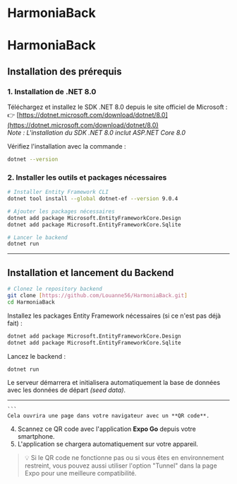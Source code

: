 # HarmoniaBack
 # HarmoniaBack
 
 ## Installation des prérequis
 
 ### 1. Installation de .NET 8.0
 
 Téléchargez et installez le SDK .NET 8.0 depuis le site officiel de Microsoft :  
 👉 [https://dotnet.microsoft.com/download/dotnet/8.0](https://dotnet.microsoft.com/download/dotnet/8.0)  
 *Note : L'installation du SDK .NET 8.0 inclut ASP.NET Core 8.0*
 
 Vérifiez l'installation avec la commande :
 ```bash
 dotnet --version
 ```
 
 ### 2. Installer les outils et packages nécessaires
 
 ```bash
 # Installer Entity Framework CLI
 dotnet tool install --global dotnet-ef --version 9.0.4
 
 # Ajouter les packages nécessaires
 dotnet add package Microsoft.EntityFrameworkCore.Design
 dotnet add package Microsoft.EntityFrameworkCore.Sqlite
 
 # Lancer le backend
 dotnet run
 ```
 
 ---
 
 ## Installation et lancement du Backend
 
 ```bash
 # Clonez le repository backend
 git clone [https://github.com/Louanne56/HarmoniaBack.git]
 cd HarmoniaBack
 ```
 
 Installez les packages Entity Framework nécessaires (si ce n'est pas déjà fait) :
 ```bash
 dotnet add package Microsoft.EntityFrameworkCore.Design
 dotnet add package Microsoft.EntityFrameworkCore.Sqlite
 ```
 
 Lancez le backend :
 ```bash
 dotnet run
 ```
 
 Le serveur démarrera et initialisera automatiquement la base de données avec les données de départ *(seed data)*.
 
 ---
 

 
 
 
 

    ```
    Cela ouvrira une page dans votre navigateur avec un **QR code**.
 4. Scannez ce QR code avec l'application **Expo Go** depuis votre smartphone.
 5. L'application se chargera automatiquement sur votre appareil.
 
 > 💡 Si le QR code ne fonctionne pas ou si vous êtes en environnement restreint, vous pouvez aussi utiliser l'option "Tunnel" dans la page Expo pour une meilleure compatibilité.
